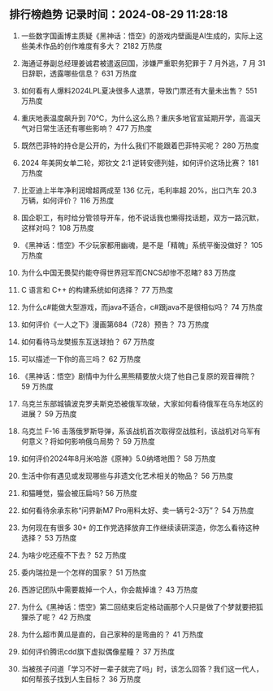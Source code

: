 
## 排行榜趋势 记录时间：2024-08-29 11:28:18
  
  1. 一些数字国画博主质疑《黑神话：悟空》的游戏内壁画是AI生成的，实际上这些美术作品的创作难度有多大？ 2182 万热度
    
  2. 海通证券副总经理姜诚君被遣返回国，涉嫌严重职务犯罪于 7 月外逃，7 月 31 日辞职，透露哪些信息？ 631 万热度
    
  3. 如何看有人爆料2024LPL夏决很多人退票，导致门票还有大量未出售？ 551 万热度
    
  4. 重庆地表温度飙升到 70℃，为什么这么热？重庆多地官宣延期开学，高温天气对日常生活还有哪些影响？ 477 万热度
    
  5. 既然巴菲特的持仓是公开的，为什么我们不能跟着巴菲特买呢？ 280 万热度
    
  6. 2024 年美网女单二轮，郑钦文 2:1 逆转安德列娃，如何评价这场比赛？ 181 万热度
    
  7. 比亚迪上半年净利润增超两成至 136 亿元，毛利率超 20%，出口汽车 20.3 万辆，如何评价？ 116 万热度
    
  8. 国企职工，有时给分管领导开车，他不说话我也懒得找话题，双方一路沉默，这样对吗？ 108 万热度
    
  9. 《黑神话：悟空》不少玩家都用幽魂，是不是「精魄」系统平衡没做好？ 105 万热度
    
  10. 为什么中国无畏契约能夺得世界冠军而CNCS却惨不忍睹? 83 万热度
    
  11. C 语言和 C++ 的构建系统如何选择？ 77 万热度
    
  12. 为什么c#能做大型游戏，而java不适合，c#跟java不是很相似吗？ 74 万热度
    
  13. 如何评价《一人之下》漫画第684（728）预告？ 73 万热度
    
  14. 如何看待马龙樊振东互送球拍？ 67 万热度
    
  15. 可以描述一下你的高三吗？ 62 万热度
    
  16. 《黑神话：悟空》剧情中为什么黑熊精要放火烧了他自己复原的观音禅院？ 59 万热度
    
  17. 乌克兰东部城镇波克罗夫斯克恐被俄军攻破，大家如何看待俄军在乌东地区的进展？ 59 万热度
    
  18. 乌克兰 F-16 击落俄罗斯导弹，系该战机首次取得空战胜利，该战机对乌军有何意义？将如何影响俄乌局势？ 59 万热度
    
  19. 如何评价2024年8月米哈游《原神》5.0纳塔地图？ 58 万热度
    
  20. 生活中你有遇见或发现哪些与非遗文化艺术相关的物品？ 56 万热度
    
  21. 和猫睡觉，猫会被压扁吗? 56 万热度
    
  22. 如何看待余承东称“问界新M7 Pro用料太好、卖一辆亏2-3万”？ 54 万热度
    
  23. 为何现在有很多 30+ 的工作党选择放弃工作继续读研深造，你怎么看待这种选择？ 53 万热度
    
  24. 为啥少吃还瘦不下去？ 52 万热度
    
  25. 委内瑞拉是一个怎样的国家？ 51 万热度
    
  26. 西游记团队中需要裁掉一个人，你会裁掉谁？ 43 万热度
    
  27. 为什么《黑神话：悟空》第二回结束后定格动画那个人只是做了个梦就要把狐狸杀了呢？ 42 万热度
    
  28. 为什么超市黄瓜是直的，自己家种的是弯曲的？ 41 万热度
    
  29. 如何评价腾讯cdd旗下虚拟偶像星瞳？ 37 万热度
    
  30. 当被孩子问道「学习不好一辈子就完了吗」时，该怎么回答？我们这一代人，如何帮孩子找到人生目标？ 36 万热度
    
